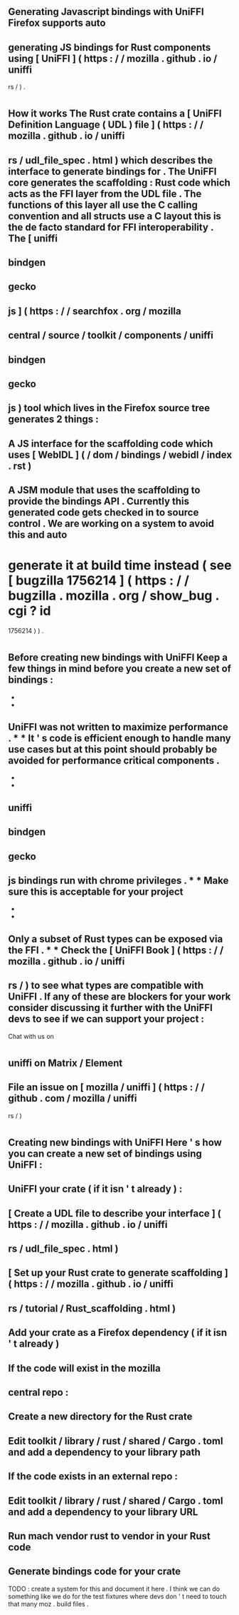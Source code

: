 #
Generating
Javascript
bindings
with
UniFFI
Firefox
supports
auto
-
generating
JS
bindings
for
Rust
components
using
[
UniFFI
]
(
https
:
/
/
mozilla
.
github
.
io
/
uniffi
-
rs
/
)
.
#
#
How
it
works
The
Rust
crate
contains
a
[
UniFFI
Definition
Language
(
UDL
)
file
]
(
https
:
/
/
mozilla
.
github
.
io
/
uniffi
-
rs
/
udl_file_spec
.
html
)
which
describes
the
interface
to
generate
bindings
for
.
The
UniFFI
core
generates
the
scaffolding
:
Rust
code
which
acts
as
the
FFI
layer
from
the
UDL
file
.
The
functions
of
this
layer
all
use
the
C
calling
convention
and
all
structs
use
a
C
layout
this
is
the
de
facto
standard
for
FFI
interoperability
.
The
[
uniffi
-
bindgen
-
gecko
-
js
]
(
https
:
/
/
searchfox
.
org
/
mozilla
-
central
/
source
/
toolkit
/
components
/
uniffi
-
bindgen
-
gecko
-
js
)
tool
which
lives
in
the
Firefox
source
tree
generates
2
things
:
-
A
JS
interface
for
the
scaffolding
code
which
uses
[
WebIDL
]
(
/
dom
/
bindings
/
webidl
/
index
.
rst
)
-
A
JSM
module
that
uses
the
scaffolding
to
provide
the
bindings
API
.
Currently
this
generated
code
gets
checked
in
to
source
control
.
We
are
working
on
a
system
to
avoid
this
and
auto
-
generate
it
at
build
time
instead
(
see
[
bugzilla
1756214
]
(
https
:
/
/
bugzilla
.
mozilla
.
org
/
show_bug
.
cgi
?
id
=
1756214
)
)
.
#
#
Before
creating
new
bindings
with
UniFFI
Keep
a
few
things
in
mind
before
you
create
a
new
set
of
bindings
:
-
*
*
UniFFI
was
not
written
to
maximize
performance
.
*
*
It
'
s
code
is
efficient
enough
to
handle
many
use
cases
but
at
this
point
should
probably
be
avoided
for
performance
critical
components
.
-
*
*
uniffi
-
bindgen
-
gecko
-
js
bindings
run
with
chrome
privileges
.
*
*
Make
sure
this
is
acceptable
for
your
project
-
*
*
Only
a
subset
of
Rust
types
can
be
exposed
via
the
FFI
.
*
*
Check
the
[
UniFFI
Book
]
(
https
:
/
/
mozilla
.
github
.
io
/
uniffi
-
rs
/
)
to
see
what
types
are
compatible
with
UniFFI
.
If
any
of
these
are
blockers
for
your
work
consider
discussing
it
further
with
the
UniFFI
devs
to
see
if
we
can
support
your
project
:
-
Chat
with
us
on
#
uniffi
on
Matrix
/
Element
-
File
an
issue
on
[
mozilla
/
uniffi
]
(
https
:
/
/
github
.
com
/
mozilla
/
uniffi
-
rs
/
)
#
#
Creating
new
bindings
with
UniFFI
Here
'
s
how
you
can
create
a
new
set
of
bindings
using
UniFFI
:
-
UniFFI
your
crate
(
if
it
isn
'
t
already
)
:
-
[
Create
a
UDL
file
to
describe
your
interface
]
(
https
:
/
/
mozilla
.
github
.
io
/
uniffi
-
rs
/
udl_file_spec
.
html
)
-
[
Set
up
your
Rust
crate
to
generate
scaffolding
]
(
https
:
/
/
mozilla
.
github
.
io
/
uniffi
-
rs
/
tutorial
/
Rust_scaffolding
.
html
)
-
Add
your
crate
as
a
Firefox
dependency
(
if
it
isn
'
t
already
)
-
If
the
code
will
exist
in
the
mozilla
-
central
repo
:
-
Create
a
new
directory
for
the
Rust
crate
-
Edit
toolkit
/
library
/
rust
/
shared
/
Cargo
.
toml
and
add
a
dependency
to
your
library
path
-
If
the
code
exists
in
an
external
repo
:
-
Edit
toolkit
/
library
/
rust
/
shared
/
Cargo
.
toml
and
add
a
dependency
to
your
library
URL
-
Run
mach
vendor
rust
to
vendor
in
your
Rust
code
-
Generate
bindings
code
for
your
crate
-
TODO
:
create
a
system
for
this
and
document
it
here
.
I
think
we
can
do
something
like
we
do
for
the
test
fixtures
where
devs
don
'
t
need
to
touch
that
many
moz
.
build
files
.
